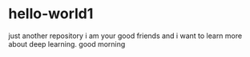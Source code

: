 # hello-world1
just another repository
i am your good friends
and i want to learn more about deep learning.
good morning
